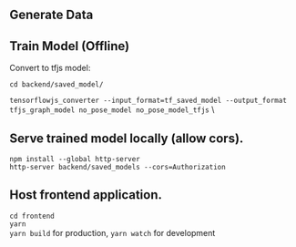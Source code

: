 ## Generate Data



## Train Model (Offline)

Convert to tfjs model: 

`cd backend/saved_model/`

`tensorflowjs_converter --input_format=tf_saved_model --output_format tfjs_graph_model no_pose_model no_pose_model_tfjs` \

## Serve trained model locally (allow cors).

`npm install --global http-server`\
`http-server backend/saved_models --cors=Authorization`

## Host frontend application.

`cd frontend`\
`yarn`\
`yarn build` for production, `yarn watch` for  development

